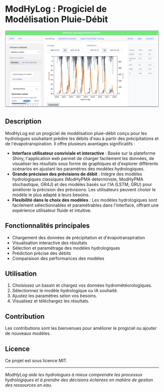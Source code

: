 # ModHyLog : Progiciel de Modélisation Pluie-Débit

![ModHyLog Home](hymolap_home.png)

## Description

ModHyLog est un progiciel de modélisation pluie-débit conçu pour les hydrologues souhaitant prédire les débits d'eau à partir des précipitations et de l'évapotranspiration. Il offre plusieurs avantages significatifs :

- **Interface utilisateur conviviale et interactive** : Basée sur la plateforme Shiny, l'application web permet de charger facilement les données, de visualiser les résultats sous forme de graphiques et d'explorer différents scénarios en ajustant les paramètres des modèles hydrologiques.
- **Grande précision des prévisions de débit** : Intègre des modèles hydrologiques classiques (ModHyPMA déterministe, ModHyPMA stochastique, GR4J) et des modèles basés sur l'IA (LSTM, GRU) pour améliorer la précision des prévisions. Les utilisateurs peuvent choisir le modèle le plus adapté à leurs besoins.
- **Flexibilité dans le choix des modèles** : Les modèles hydrologiques sont facilement sélectionnables et paramétrables dans l'interface, offrant une expérience utilisateur fluide et intuitive.

## Fonctionnalités principales
- Chargement des données de précipitation et d'évapotranspiration
- Visualisation interactive des résultats
- Sélection et paramétrage des modèles hydrologiques
- Prédiction précise des débits
- Comparaison des performances des modèles

## Utilisation
1. Choisissez un bassin et chargez vos données hydrométéorologiques.
2. Sélectionnez le modèle hydrologique ou IA souhaité.
3. Ajustez les paramètres selon vos besoins.
4. Visualisez et téléchargez les résultats.

## Contribution
Les contributions sont les bienvenues pour améliorer le progiciel ou ajouter de nouveaux modèles.

## Licence
Ce projet est sous licence MIT.

---

*ModHyLog aide les hydrologues à mieux comprendre les processus hydrologiques et à prendre des décisions éclairées en matière de gestion des ressources en eau.*
